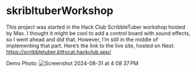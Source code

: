 # skribltuberWorkshop

This project was started in the Hack Club ScribbleTuber workshop hosted by Max. I thought it might be cool to add a control board with sound effects, so I went ahead and did that. However, I’m still in the middle of implementing that part. Here’s the link to the live site, hosted on Nest: <https://scribbletuber.kittycat.hackclub.app/>

Demo Photo:
![Screenshot 2024-08-31 at 4 08 37 PM](https://github.com/user-attachments/assets/3683f9ff-3861-4b5e-9510-0a5419fa867c)
